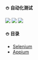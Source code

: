#### :snowman: 自动化测试
![](https://img.shields.io/badge/Python-green.svg) ![](https://img.shields.io/badge/自动化测试-blue.svg) ![](https://img.shields.io/badge/测试技术-blue.svg)
 
#### :snowman: 目录
- [Selenium](Selenium) 
- [Appium](Appium)